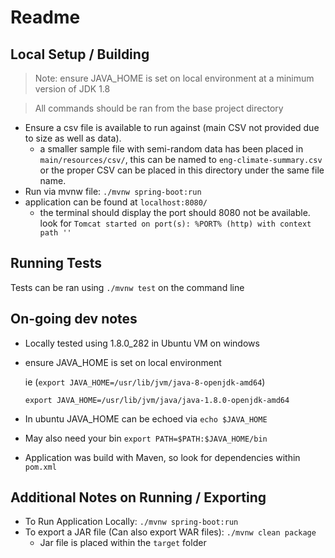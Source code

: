 # Readme

## Local Setup / Building

> Note: ensure JAVA_HOME is set on local environment at a minimum version of JDK 1.8

> All commands should be ran from the base project directory

- Ensure a csv file is available to run against (main CSV not provided due to size as well as data).
  - a smaller sample file with semi-random data has been placed in `main/resources/csv/`, this can be named to `eng-climate-summary.csv` or the proper CSV can be placed in this directory under the same file name.
- Run via mvnw file: `./mvnw spring-boot:run`
- application can be found at `localhost:8080/`
  - the terminal should display the port should 8080 not be available. look for `Tomcat started on port(s): %PORT% (http) with context path ''`

## Running Tests

Tests can be ran using `./mvnw test` on the command line

## On-going dev notes

- Locally tested using 1.8.0_282 in Ubuntu VM on windows

- ensure JAVA_HOME is set on local environment

  ie (`export JAVA_HOME=/usr/lib/jvm/java-8-openjdk-amd64`)

  `export JAVA_HOME=/usr/lib/jvm/java/java-1.8.0-openjdk-amd64`

- In ubuntu JAVA_HOME can be echoed via `echo $JAVA_HOME`

- May also need your bin `export PATH=$PATH:$JAVA_HOME/bin`

- Application was build with Maven, so look for dependencies within `pom.xml`

## Additional Notes on Running / Exporting

- To Run Application Locally: `./mvnw spring-boot:run`
- To export a JAR file (Can also export WAR files): `./mvnw clean package`
  - Jar file is placed within the `target` folder

